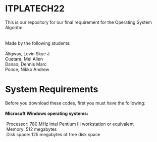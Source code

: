 # ITPLATECH22

This is our repository for our final requirement for the Operating System Algoritm.</br></br>
</br>Made by the following students:
</br></br>Aligway, Levin Skye J.
</br>Cuetara, Mel Allen
</br>Danao, Dennis Marc
</br>Ponce, Nikko Andrew

# System Requirements

Before you download these codes, first you must have the following:</br></br>
<b>Microsoft Windows operating systems:</b></br>
</br>&nbsp;Processor: 780 MHz Intel Pentium III workstation or equivalent
</br>&nbsp;Memory: 512 megabytes
</br>&nbsp;Disk space: 125 megabytes of free disk space



